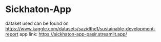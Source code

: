 # Sickhaton-App

dataset used can be found on https://www.kaggle.com/datasets/sazidthe1/sustainable-development-report
app link: https://sickhaton-app-pasir.streamlit.app/
